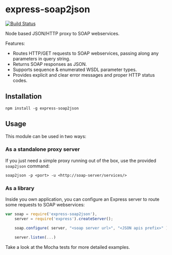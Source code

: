 # express-soap2json

[![Build Status](https://secure.travis-ci.org/tonyskn/express-soap2json.png)](http://travis-ci.org/tonyskn/express-soap2json)

Node based JSON/HTTP proxy to SOAP webservices.

Features:
- Routes HTTP/GET requests to SOAP webservices, passing along any parameters in query string.
- Returns SOAP responses as JSON.
- Supports sequence & enumerated WSDL parameter types.
- Provides explicit and clear error messages and proper HTTP status codes.

## Installation

```
npm install -g express-soap2json
```

## Usage

This module can be used in two ways: 

### As a standalone proxy server

If you just need a simple proxy running out of the box, use the provided `soap2json` command:

```
soap2json -p <port> -u <http://soap-server/services/>
```

### As a library

Inside you own application, you can configure an Express server to route some requests to SOAP webservices:

```javascript
var soap = require('express-soap2json'),
    server = require('express').createServer();

    soap.configure( server, "<soap server url>", "<JSON apis prefix>" );

    server.listen(...)
```

Take a look at the Mocha tests for more detailed examples.
